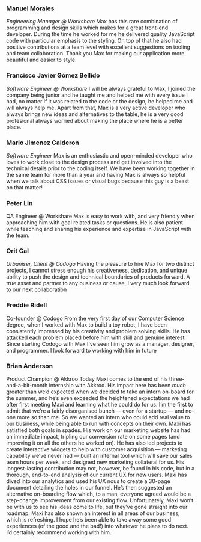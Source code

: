 ### Manuel Morales
_Engineering Manager @ Workshare_
Max has this rare combination of programming and design skills which makes for a great front-end developer. During the time he worked for me he delivered quality JavaScript code with particular emphasis to the styling. On top of that he also had positive contributions at a team level with excellent suggestions on tooling and team collaboration. Thank you Max for making our application more beautiful and easier to style.


### Francisco Javier Gómez Bellido
_Software Engineer @ Workshare_
I will be always grateful to Max, I joined the company being junior and he taught me and helped me with every issue I had, no matter if it was related to the code or the design, he helped me and will always help me.
Apart from that, Max is a very active developer who always brings new ideas and alternatives to the table, he is a very good profesional always worried about making the place where he is a better place.

### Mario Jimenez Calderon
_Software Engineer_
Max is an enthusiastic and open-minded developer who loves to work close to the design process and get involved into the technical details prior to the coding itself. We have been working together in the same team for more than a year and having Max is always so helpful when we talk about CSS issues or visual bugs because this guy is a beast on that matter!

### Peter Lin
QA Engineer @ Workshare
Max is easy to work with, and very friendly when approaching him with goal related tasks or questions. He is also patient while teaching and sharing his experience and expertise in JavaScript with the team.

### Orit Gal
_Urbaniser, Client @ Codogo_
Having the pleasure to hire Max for two distinct projects, I cannot stress enough his creativeness, dedication, and unique ability to push the design and technical boundaries of products forward. A true asset and partner to any business or cause, I very much look forward to our next collaboration

### Freddie Ridell
Co-founder @ Codogo
From the very first day of our Computer Science degree, when I worked with Max to build a toy robot, I have been consistently impressed by his creativity and problem solving skills. He has attacked each problem placed before him with skill and genuine interest.
Since starting Codogo with Max I've seen him grow as a manager, designer, and programmer. I look forward to working with him in future

### Brian Anderson
Product Champion @ Akkroo
Today Maxi comes to the end of his three-and-a-bit-month internship with Akkroo. His impact here has been *much* greater than we’d expected when we decided to take an intern on-board for the summer, and he’s even exceeded the heightened expectations we had after first meeting Maxi and learning what he could do for us.
I’m the first to admit that we’re a fairly disorganised bunch — even for a startup — and no-one more so than me. So we wanted an intern who could add real value to our business, while being able to run with concepts on their own. Maxi has satisfied both goals in spades.
His work on our marketing website has had an immediate impact, tripling our conversion rate on some pages (and improving it on all the others he worked on). He has also led projects to create interactive widgets to help with customer acquisition — marketing capability we’ve never had — built an internal tool which will save our sales team hours per week, and designed new marketing collateral for us.
His longest-lasting contribution may not, however, be found in his code, but in a thorough, end-to-end analysis of our current UX for new users. Maxi has dived into our analytics and used his UX nous to create a 30-page document detailing the holes in our funnel. He’s then suggested an alternative on-boarding flow which, to a man, everyone agreed would be a step-change improvement from our existing flow. Unfortunately, Maxi won’t be with us to see his ideas come to life, but they’ve gone straight into our roadmap. Maxi has also shown an interest in all areas of our business, which is refreshing.
I hope he’s been able to take away some good experiences (of the good and the bad!) into whatever he plans to do next. I’d certainly recommend working with him.

